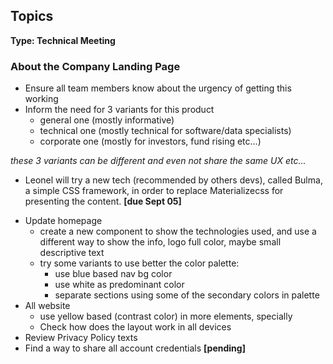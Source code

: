 ## Topics



**Type: Technical Meeting**

### About the Company Landing Page

* Ensure all team members know about the urgency of getting this working
* Inform the need for 3 variants for this product
  * general one (mostly informative)
  * technical one (mostly technical for software/data specialists)
  * corporate one (mostly for investors, fund rising etc...)

*these 3 variants can be different and even not share the same UX etc...*

* Leonel will try a new tech (recommended by others devs), called Bulma, a simple CSS framework, in order to replace Materializecss for presenting the content. **[due Sept 05]**

- Update homepage
  - create a new component to show the technologies used, and use a different way to show the info, logo full color, maybe small descriptive text
  - try some variants to use better the color palette:
    - use blue based nav bg color
    - use white as predominant color
    - separate sections using some of the secondary colors in palette
- All website
  - use yellow based (contrast color) in more elements, specially
  - Check how does the layout work in all devices
- Review Privacy Policy texts
- Find a way to share all account credentials **[pending]**


